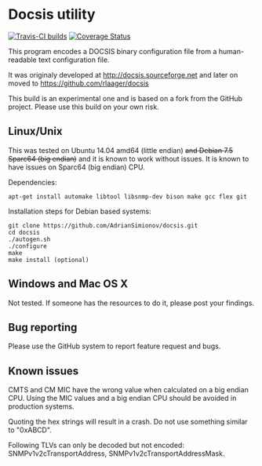 Docsis utility
==============

[![Travis-CI builds](https://travis-ci.org/AdrianSimionov/docsis.svg?branch=master)](https://travis-ci.org/AdrianSimionov/docsis) [![Coverage Status](https://coveralls.io/repos/AdrianSimionov/docsis/badge.png)](https://coveralls.io/r/AdrianSimionov/docsis)

This program encodes a DOCSIS binary configuration file from a human-readable text configuration file.

It was originaly developed at http://docsis.sourceforge.net and later on moved to https://github.com/rlaager/docsis

This build is an experimental one and is based on a fork from the GitHub project. Please use this build on your own risk.

Linux/Unix
----------

This was tested on Ubuntu 14.04 amd64 (little endian) ~~and Debian 7.5 Sparc64 (big endian)~~ and it is known to work without issues. It is known to have issues on Sparc64 (big endian) CPU.

Dependencies:

    apt-get install automake libtool libsnmp-dev bison make gcc flex git

Installation steps for Debian based systems:

    git clone https://github.com/AdrianSimionov/docsis.git
    cd docsis
    ./autogen.sh
    ./configure
    make
    make install (optional)

Windows and Mac OS X
--------------------

Not tested. If someone has the resources to do it, please post your findings.

Bug reporting
-------------

Please use the GitHub system to report feature request and bugs.

Known issues
------------

CMTS and CM MIC have the wrong value when calculated on a big endian CPU. Using the MIC values and a big endian CPU should be avoided in production systems.

Quoting the hex strings will result in a crash. Do not use something similar to "0xABCD".

Following TLVs can only be decoded but not encoded: SNMPv1v2cTransportAddress, SNMPv1v2cTransportAddressMask.

